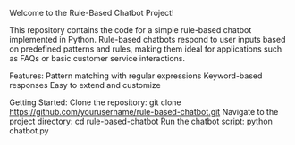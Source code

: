 Welcome to the Rule-Based Chatbot Project!


This repository contains the code for a simple rule-based chatbot implemented in Python. Rule-based chatbots respond to user inputs based on predefined patterns and rules, making them ideal for applications such as FAQs or basic customer service interactions.


Features:
Pattern matching with regular expressions
Keyword-based responses
Easy to extend and customize


Getting Started:
Clone the repository: git clone https://github.com/yourusername/rule-based-chatbot.git
Navigate to the project directory: cd rule-based-chatbot
Run the chatbot script: python chatbot.py
